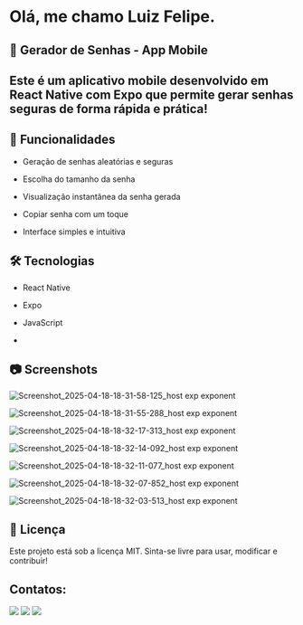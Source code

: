 # Olá, me chamo Luiz Felipe. 

## 🔐 Gerador de Senhas - App Mobile
## Este é um aplicativo mobile desenvolvido em React Native com Expo que permite gerar senhas seguras de forma rápida e prática!

## 📱 Funcionalidades
- Geração de senhas aleatórias e seguras

- Escolha do tamanho da senha

- Visualização instantânea da senha gerada

- Copiar senha com um toque

- Interface simples e intuitiva

## 🛠️ Tecnologias
- React Native

- Expo

- JavaScript
- 
## 📷 Screenshots

![Screenshot_2025-04-18-18-31-58-125_host exp exponent](https://github.com/user-attachments/assets/6f495cbd-b330-4fa9-b6b1-174e5482139b)

![Screenshot_2025-04-18-18-31-55-288_host exp exponent](https://github.com/user-attachments/assets/395ff7d6-e209-4eb1-a676-ae85d4b10346)

![Screenshot_2025-04-18-18-32-17-313_host exp exponent](https://github.com/user-attachments/assets/96262fa3-f311-406c-b533-05c0e2d29089)

![Screenshot_2025-04-18-18-32-14-092_host exp exponent](https://github.com/user-attachments/assets/5a31b5ed-4d04-47c1-aad1-bce434799290)

![Screenshot_2025-04-18-18-32-11-077_host exp exponent](https://github.com/user-attachments/assets/c2947e46-1ae8-4c80-aeaa-b742e744990c)

![Screenshot_2025-04-18-18-32-07-852_host exp exponent](https://github.com/user-attachments/assets/232c4423-cb84-4b00-b76d-f14be86622f0)

![Screenshot_2025-04-18-18-32-03-513_host exp exponent](https://github.com/user-attachments/assets/d1e11153-9f58-4468-b311-114ff6c8e9de)

## 📄 Licença
Este projeto está sob a licença MIT. Sinta-se livre para usar, modificar e contribuir!
## Contatos:
<div>
<a href="https://instagram.com/luizfelipesantos.tn" target="_blank"><img loading="lazy" src="https://img.shields.io/badge/-Instagram-%23E4405F?style=for-the-badge&logo=instagram&logoColor=white" target="_blank"></a>
<a href = "lokateu.fs@gmail.com"><img loading="lazy" src="https://img.shields.io/badge/Gmail-D14836?style=for-the-badge&logo=gmail&logoColor=white" target="_blank"></a>
<a href="https://www.linkedin.com/in/seu-usuário-linkedln-aqui" target="_blank"><img loading="lazy" src="https://img.shields.io/badge/-LinkedIn-%230077B5?style=for-the-badge&logo=linkedin&logoColor=white" target="_blank"></a>   
</div>
